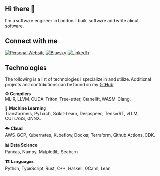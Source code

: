 ## Hi there 👋

I'm a software engineer in London. I build software and write about software.

## Connect with me 

<a href="https://www.stephendiehl.com" target="_blank"><img alt="Personal Website" src="https://img.shields.io/badge/Website-%2312100E.svg?&style=for-the-badge&logoColor=white&logo=googlechrome" /></a>
<a href="https://bsky.app/profile/www.stephendiehl.com" target="_blank"><img alt="Bluesky" src="https://img.shields.io/badge/bluesky-%231DA1F2.svg?&style=for-the-badge&logo=bluesky&logoColor=white" /></a>
<a href="https://www.linkedin.com/in/stephen-diehl-43778134a" target="_blank"><img alt="LinkedIn" src="https://img.shields.io/badge/linkedin-%230077B5.svg?&style=for-the-badge&logo=linkedin&logoColor=white?logo=linkedin" /></a>

## Technologies

The following is a list of technologies I specialize in and utilize. Additional projects and contributions can be found on my [GitHub](https://github.com/sdiehl).

**⚙️ Compilers**  
MLIR, LLVM, CUDA, Triton, Tree-sitter, Cranelift, WASM, Clang.

**🤖 Machine Learning**  
Transformers, PyTorch, Scikit-Learn, Deepspeed, TensorRT, vLLM, CUTLASS, ONNX.

**☁️ Cloud**  
AWS, GCP, Kubernetes, Kubeflow, Docker, Terraform, Github Actions, CDK.

**📊 Data Science**  
Pandas, Numpy, Matplotlib, Seaborn

**🏗️ Languages**  
Python, TypeScript, Rust, C++, Haskell, OCaml, Lean
